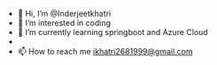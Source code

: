 - 👋 Hi, I’m @Inderjeetkhatri
- 👀 I’m interested in coding
- 🌱 I’m currently learning springboot and Azure Cloud 
-
- 📫 How to reach me ikhatri2681999@gmail.com

<!---
Inderjeetkhatri/Inderjeetkhatri is a ✨ special ✨ repository because its `README.md` (this file) appears on your GitHub profile.
You can click the Preview link to take a look at your changes.
--->
